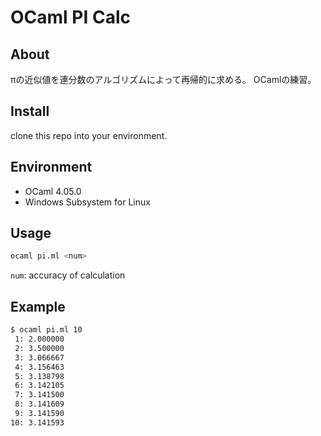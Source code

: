 # OCaml PI Calc

## About

πの近似値を連分数のアルゴリズムによって再帰的に求める。
OCamlの練習。

## Install

clone this repo into your environment.

## Environment

- OCaml 4.05.0
- Windows Subsystem for Linux

## Usage

```bash
ocaml pi.ml <num>
```

`num`: accuracy of calculation

## Example

```bash
$ ocaml pi.ml 10
 1: 2.000000
 2: 3.500000
 3: 3.066667
 4: 3.156463
 5: 3.138798
 6: 3.142105
 7: 3.141500
 8: 3.141609
 9: 3.141590
10: 3.141593
```
